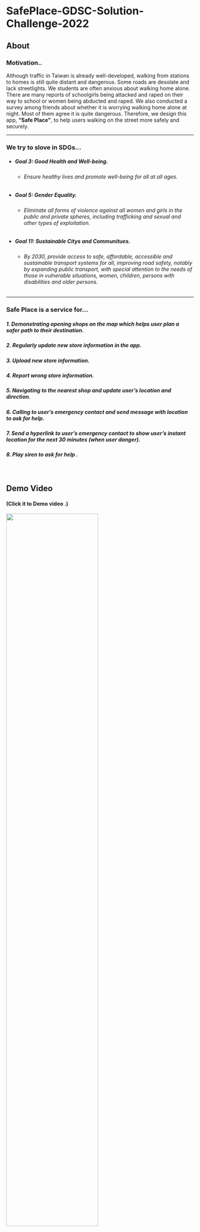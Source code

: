 # SafePlace-GDSC-Solution-Challenge-2022

## About
### Motivation..

Although traffic in Taiwan is already well-developed, walking from stations to homes is still quite distant and dangerous. Some roads are desolate and lack streetlights. We students are often anxious about walking home alone. There are many reports of schoolgirls being attacked and raped on their way to school or women being abducted and raped. We also conducted a survey among friends about whether it is worrying walking home alone at night. Most of them agree it is quite dangerous. Therefore, we design this app, **“Safe Place”**, to help users walking on the street more safely and securely. 

***

### We try to slove in SDGs...
* #####  *Goal 3*: Good Health and Well-being.
   - ###### Ensure healthy lives and promote well-being for all at all ages.
 
* #####  Goal *5*: Gender Equality.
   - ###### Eliminate all forms of violence against all women and girls in the public and private spheres, including trafficking and sexual and other types of exploitation.

* #####  *Goal 11*: Sustainable Citys and Communitues.
   - ###### By 2030, provide access to safe, affordable, accessible and sustainable transport systems for all, improving road safety, notably by expanding public transport, with special attention to the needs of those in vulnerable situations, women, children, persons with disabilities and older persons.

***

### Safe Place is a service for...


##### 1. Demonstrating opening shops on the map which helps user plan a safer path to their destination.
##### 2. Regularly update new store information in the app.
##### 3. Upload new store information.
##### 4. Report wrong store information.
##### 5. Navigating to the nearest shop and update user’s location and direction.
##### 6. Calling to user’s emergency contact and send message with location to ask for help.
##### 7. Send a hyperlink to user’s emergency contact to show user’s instant location for the next 30 minutes (when user danger).
##### 8. Play siren to ask for help .

<br/>

## Demo Video 
#### (Click it to Demo video .)
<a href="https://www.youtube.com/watch?v=M1qu2-gCb5k"><img src="https://github.com/yeeecheng/SafePlace-GDSC-Solution-Challenge-2022/blob/main/README_Assets/demo_video.png"  width=70%/></a>

<br/>

## Main Features...

<img src=https://github.com/yeeecheng/SafePlace-GDSC-Solution-Challenge-2022/blob/main/README_Assets/nearest_opening_shop.png  width=70% alt="nearest opening shop "/>
<img src=https://github.com/yeeecheng/SafePlace-GDSC-Solution-Challenge-2022/blob/main/README_Assets/upload_local_data.png  width=70% "navigation button"/>
<img src=https://github.com/yeeecheng/SafePlace-GDSC-Solution-Challenge-2022/blob/main/README_Assets/navigation_button.png  width=70% "navigation button"/>
<img src=https://github.com/yeeecheng/SafePlace-GDSC-Solution-Challenge-2022/blob/main/README_Assets/switch_direction.png  width=70% "switch direction"/>
<img src=https://github.com/yeeecheng/SafePlace-GDSC-Solution-Challenge-2022/blob/main/README_Assets/siren_button.png  width=70% "siren button"/>
<img src=https://github.com/yeeecheng/SafePlace-GDSC-Solution-Challenge-2022/blob/main/README_Assets/phone_button.png  width=70% "phone button"/>
<img src=https://github.com/yeeecheng/SafePlace-GDSC-Solution-Challenge-2022/blob/main/README_Assets/contact_location.png  width=70% "contact button"/>
<img src=https://github.com/yeeecheng/SafePlace-GDSC-Solution-Challenge-2022/blob/main/README_Assets/add_new_Store.png  width=70% "add new store"/>
<img src=https://github.com/yeeecheng/SafePlace-GDSC-Solution-Challenge-2022/blob/main/README_Assets/report_wrong_store.png  width=70% "report wrong store"/>

<br/>



## IDE and Platform for Project

<img src=https://github.com/yeeecheng/SafePlace-GDSC-Solution-Challenge-2022/blob/main/README_Assets/platform_used.png width=70% alt="platform we used" />
                                                            

|  Products        |Details           | 
| :------------- |:-------------|
| Android        | We build our project with Android Studio.      | 
| Kotlin         | This is our main development language.       |  
| Google Map Platform      | We use the Maps SDK and Google Direction API to display the information on the map, as shown in *Figure 1*.      |
| Google Cloud Platform    |  We use Google Compute Engine to set up Server ,as shown in *Figure 2*.      |

<hr>
<img src=https://github.com/yeeecheng/SafePlace-GDSC-Solution-Challenge-2022/blob/main/README_Assets/Google_Map_platform.png width=70% alt="Google Map platform"/>

##### *Figure 1.*
#### In its Architecture, we use Map SDK to present maps and Direction API to plan a route for navigation. 
#### Then, the route will be painted by Maps SDK. 

<hr>
<img src=https://github.com/yeeecheng/SafePlace-GDSC-Solution-Challenge-2022/blob/main/README_Assets/compute_engine.png width=70%  alt="upload local data"/>

##### *Figure 2.*
#### Server is activated by Computer Engine for updating, revising app’s data and uploading,  
#### acquiring user’s location. 

<br/>


## How to use our SafePlace...

#### 1. Android Studio Setup:
 - #####  Following the steps of the https://developer.android.com/studio to download the Android Studio.

#### 2. Downlaod our project and open it with Anrdroid Studio.
 - ##### SafePlace-GDSC-Solution-Challenge-2022 -> Code ->Download ZIP.
 <img src=https://github.com/yeeecheng/SafePlace-GDSC-Solution-Challenge-2022/blob/main/README_Assets/download_project.png width=50% />
 
 - ##### File -> New -> New Project -> "find our project and open it " .
 <img src=https://github.com/yeeecheng/SafePlace-GDSC-Solution-Challenge-2022/blob/main/README_Assets/open_project.png width=50% />
 
#### 3. You need to apply a MAP API KEY for Google Map API and Google Direction API
   - #####  Following the steps of the https://developers.google.com/maps/documentation/android-sdk/get-api-key?hl=zh-tw to get your own MAP API KEY.
   - #####  Then put your MAP_API_KEY in the position in the image below.
  <img src=https://github.com/yeeecheng/SafePlace-GDSC-Solution-Challenge-2022/blob/main/README_Assets/set_map_api.png width=50% />

#### 4. You need to have a Android Phone and its version should be 9.0 .
  - ##### Because of the google API restriction, this has to be run on the Android 9.0 or above Android 9.0.

#### 5. Connect the phone to the computer and confirm that your phone version is displayed on android studio.
  - ##### You can follow the steps of the https://developer.android.com/studio/run/device.
  - <img src=https://github.com/yeeecheng/SafePlace-GDSC-Solution-Challenge-2022/blob/main/README_Assets/Set_phone.png width=50% />

#### 6. Finally , execute SafePlace!

<br/>

## Notice...

  
##### 1. Please ensure that the network connection and GPS are turned on during using it
   * ##### Internet and GPS are required as our project will send requests to Google API to get information .

##### 2. Please use SafePlace in Taiwan .
   * ##### Because all data is based on Taiwan. If it is used in other countries, it may not be able to use all the functions..

##### 3.  Please do not run on the emulator.
   * ##### Since our project uses GPS to plan a route and mark user's position, and make phone calls to ask for help, it does not work in virtual devices.

   * ##### Thus, you have to connect it with real device.

<br/>

## Future...

##### 1.  Add a new mode called “Safe Kid” . Parents can keep an eye on their children when they go to school or come back from school. 
##### 2.  Add another new mode called “Safe Elderly”. The elders who often get lost or have dementia can be located. Also, it can store their home address and navigate them to their own house to prevent accidents. 
##### 3.  Improve it to operate in the background. Or develop it to a lightweight version. Users can download it on smart watches and be located when the situation needs.

<br/>

##  Contributors
| YiCheng Liao | YuYi Chuang | YuYi Chu | PinYu Li |
| :-----|:-----|:-----|:-----|
